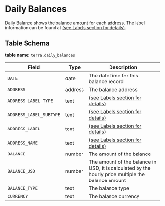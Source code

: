 # Daily Balances

Daily Balance shows the balance amount for each address. The label information can be found at [(see Labels section for details)](../../../../labels/).&#x20;

## Table Schema

**table name:** `terra.daily_balances`

| Field                   | Type    | Description                                                                                        |
| ----------------------- | ------- | -------------------------------------------------------------------------------------------------- |
| `DATE`                  | date    | The date time for this balance record                                                              |
| `ADDRESS`               | address | The balance address                                                                                |
| `ADDRESS_LABEL_TYPE`    | text    | [(see Labels section for details)](../../../../labels/)                                            |
| `ADDRESS_LABEL_SUBTYPE` | text    | [(see Labels section for details)](../../../../labels/)                                            |
| `ADDRESS_LABEL`         | text    | [(see Labels section for details)](../../../../labels/)                                            |
| `ADDRESS_NAME`          | text    | [(see Labels section for details)](../../../../labels/)                                            |
| `BALANCE`               | number  | The amount of the balance                                                                          |
| `BALANCE_USD`           | number  | The amount of the balance in USD, it is calculated by the hourly price multiple the balance amount |
| `BALANCE_TYPE`          | text    | The balance type                                                                                   |
| `CURRENCY`              | text    | The balance currency                                                                               |
